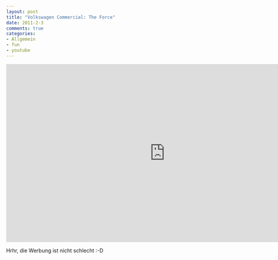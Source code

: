 ```yaml
--- 
layout: post
title: "Volkswagen Commercial: The Force"
date: 2011-2-3
comments: true
categories: 
- Allgemein
- fun
- youtube
---
```

<iframe width="853" height="480" src="http://www.youtube-nocookie.com/embed/R55e-uHQna0" frameborder="0"> </iframe>

Hrhr, die Werbung ist nicht schlecht :-D
